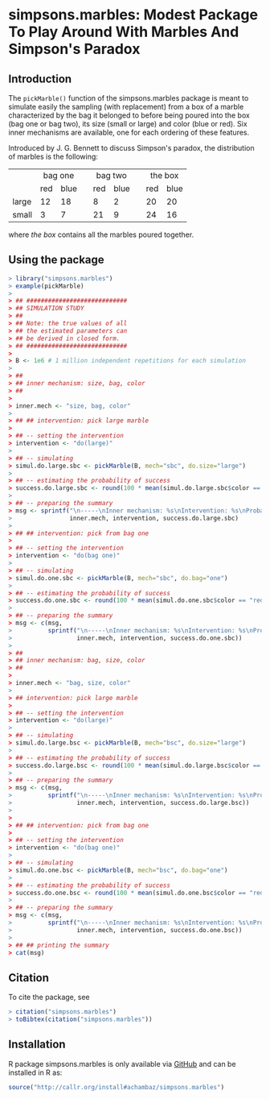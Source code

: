 # simpsons.marbles: Modest Package To Play Around With Marbles And Simpson's Paradox

## Introduction

The  `pickMarble()`  function of  the  simpsons.marbles  package is  meant  to
simulate  easily the  sampling  (with  replacement) from  a  box  of a  marble
characterized by the bag it belonged to  before being poured into the box (bag
one or bag two), its size (small or large) and color (blue or red).  Six inner
mechanisms are available, one for each ordering of these features.

Introduced by  J.  G.   Bennett to  discuss Simpson's  paradox, the  distribution of
marbles is the following: 
<table>
	<tr>
		<td></td>
		<td colspan=2 align="center">bag one</td>
		<td></td>
		<td colspan=2 align="center">bag two</td>
		<td></td>
		<td colspan=2 align="center">the box</td> 
	</tr>
	<tr>
		<td></td>
		<td>red</td>
		<td>blue</td>
		<td></td>
		<td>red</td>
		<td>blue</td>
		<td></td>
		<td>red</td>
		<td>blue</td>
	</tr>
	<tr>
		<td>large</td>
		<td>12</td>
		<td>18</td>
		<td></td>
		<td>8</td>
		<td>2</td>
		<td></td>
		<td>20</td>
		<td>20</td>		
	</tr>
	<tr>
		<td>small</td>
		<td>3</td>
		<td>7</td>
		<td></td>
		<td>21</td>
		<td>9</td>
		<td></td>
		<td>24</td>
		<td>16</td>		
	</tr>
</table>
where <i>the box</i> contains all the marbles poured together.

<br>

## Using the package

```r
> library("simpsons.marbles")
> example(pickMarble)
>
> ## ############################
> ## SIMULATION STUDY 
> ##
> ## Note: the true values of all
> ## the estimated parameters can
> ## be derived in closed form.
> ## ############################
>
> B <- 1e6 # 1 million independent repetitions for each simulation
>
> ##
> ## inner mechanism: size, bag, color
> ##
> 
> inner.mech <- "size, bag, color"
> 
> ## ## intervention: pick large marble
> 
> ## -- setting the intervention
> intervention <- "do(large)"
> 
> ## -- simulating 
> simul.do.large.sbc <- pickMarble(B, mech="sbc", do.size="large")
> 
> ## -- estimating the probability of success
> success.do.large.sbc <- round(100 * mean(simul.do.large.sbc$color == "red"), 1)
> 
> ## -- preparing the summary
> msg <- sprintf("\n-----\nInner mechanism: %s\nIntervention: %s\nProbability of success approximately: %.1f%%\n-----\n",
>                inner.mech, intervention, success.do.large.sbc)
> 
> ## ## intervention: pick from bag one
> 
> ## -- setting the intervention
> intervention <- "do(bag one)"
> 
> ## -- simulating 
> simul.do.one.sbc <- pickMarble(B, mech="sbc", do.bag="one")
> 
> ## -- estimating the probability of success
> success.do.one.sbc <- round(100 * mean(simul.do.one.sbc$color == "red"), 1)
> 
> ## -- preparing the summary
> msg <- c(msg,
>          sprintf("\n-----\nInner mechanism: %s\nIntervention: %s\nProbability of success approximately: %.1f%%\n-----\n",
>                  inner.mech, intervention, success.do.one.sbc))
> 
> ##
> ## inner mechanism: bag, size, color
> ##
> 
> inner.mech <- "bag, size, color"
> 
> ## intervention: pick large marble
> 
> ## -- setting the intervention
> intervention <- "do(large)"
> 
> ## -- simulating 
> simul.do.large.bsc <- pickMarble(B, mech="bsc", do.size="large")
> 
> ## -- estimating the probability of success
> success.do.large.bsc <- round(100 * mean(simul.do.large.bsc$color == "red"), 1)
> 
> ## -- preparing the summary
> msg <- c(msg,
>          sprintf("\n-----\nInner mechanism: %s\nIntervention: %s\nProbability of success approximately: %.1f%%\n-----\n",
>                  inner.mech, intervention, success.do.large.bsc))
> 
> 
> ## ## intervention: pick from bag one
> 
> ## -- setting the intervention
> intervention <- "do(bag one)"
> 
> ## -- simulating 
> simul.do.one.bsc <- pickMarble(B, mech="bsc", do.bag="one")
> 
> ## -- estimating the probability of success
> success.do.one.bsc <- round(100 * mean(simul.do.one.bsc$color == "red"), 1)
> 
> ## -- preparing the summary
> msg <- c(msg,
>          sprintf("\n-----\nInner mechanism: %s\nIntervention: %s\nProbability of success approximately: %.1f%%\n-----\n",
>                  inner.mech, intervention, success.do.one.bsc))
> 
> ## ## printing the summary
> cat(msg)
```


## Citation

To cite the package, see 

```r
> citation("simpsons.marbles")
> toBibtex(citation("simpsons.marbles"))
```

## Installation 

R        package        simpsons.marbles       is        only        available
via   [GitHub](https://github.com/achambaz/simpsons.marbles)    and   can   be
installed in R as:

```r 
source("http://callr.org/install#achambaz/simpsons.marbles") 
```


